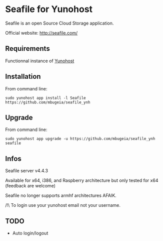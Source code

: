 Seafile for Yunohost
============

Seafile is an open Source Cloud Storage application.

Official website: <http://seafile.com/>

Requirements
------------

Functionnal instance of [Yunohost](https://yunohost.org/#/)

Installation
------------

From command line:

`sudo yunohost app install -l Seafile https://github.com/mbugeia/seafile_ynh`

Upgrade
-------

From command line:

`sudo yunohost app upgrade -u https://github.com/mbugeia/seafile_ynh seafile`

Infos
-----

Seafile server v4.4.3

Available for x64, i386, and Raspberry architecture but only tested for x64 (feedback are welcome)

Seafile no longer supports armhf architectures AFAIK.

/!\ To login use your yunohost email not your username.

TODO
-----

 - Auto login/logout
